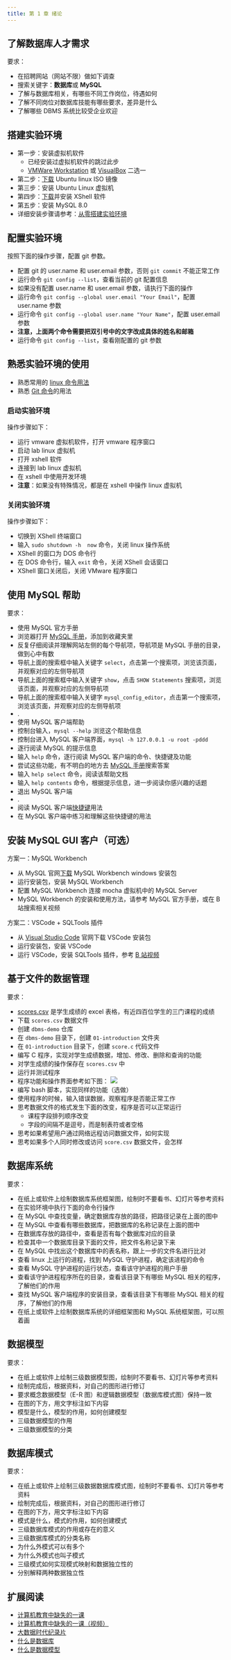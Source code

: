 ```yaml
---
title: 第 1 章 绪论
---
```


## 了解数据库人才需求

要求：

- 在招聘网站（网站不限）做如下调查
- 搜索关键字：**数据库**或 **MySQL**
- 了解与数据库相关，有哪些不同工作岗位，待遇如何
- 了解不同岗位对数据库技能有哪些要求，差异是什么
- 了解哪些 DBMS 系统比较受企业欢迎

## 搭建实验环境

- 第一步：安装虚拟机软件
  - 已经安装过虚拟机软件的跳过此步
  - [VMWare Workstation](https://www.vmware.com/go/getworkstation-win) 或 [VisualBox](https://pc.qq.com/detail/3/detail_1023.html) 二选一
- 第二步：[下载](https://releases.ubuntu.com/22.04.3/ubuntu-22.04.3-live-server-amd64.iso) Ubuntu linux ISO 镜像
- 第三步：安装 Ubuntu Linux 虚拟机
- 第四步：[下载](https://www.xshell.com/zh/free-for-home-school/)并安装 XShell 软件
- 第五步：安装 MySQL 8.0
- 详细安装步骤请参考：[从零搭建实验环境](/appendix/setup-dev-env/)

## 配置实验环境

按照下面的操作步骤，配置 git 参数。

- 配置 git 的 user.name 和 user.email 参数，否则 `git commit` 不能正常工作
- 运行命令 `git config --list`，查看当前的 git 配置信息
- 如果没有配置 user.name 和 user.email 参数，请执行下面的操作
- 运行命令 `git config --global user.email "Your Email"`，配置 user.name 参数
- 运行命令 `git config --global user.name "Your Name"`，配置 user.email 参数
- **注意，上面两个命令需要把双引号中的文字改成具体的姓名和邮箱**
- 运行命令 `git config --list`，查看刚配置的 git 参数

## 熟悉实验环境的使用

- 熟悉常用的 [linux 命令用法](http://note.wangding.co/linux/centos.html)
- 熟悉 [Git 命令](http://note.wangding.co/office/git.html)的用法

### 启动实验环境

操作步骤如下：

- 运行 vmware 虚拟机软件，打开 vmware 程序窗口
- 启动 lab linux 虚拟机
- 打开 xshell 软件
- 连接到 lab linux 虚拟机
- 在 xshell 中使用开发环境
- **注意**：如果没有特殊情况，都是在 xshell 中操作 linux 虚拟机

### 关闭实验环境

操作步骤如下：

- 切换到 XShell 终端窗口
- 输入 `sudo shutdown -h  now` 命令，关闭 linux 操作系统
- XShell 的窗口为 DOS 命令行
- 在 DOS 命令行，输入 `exit` 命令，关闭 XShell 会话窗口
- XShell 窗口关闭后，关闭 VMware 程序窗口

## 使用 MySQL 帮助

要求：

- 使用 MySQL 官方手册
- 浏览器打开 [MySQL 手册](https://dev.mysql.com/doc/refman/8.0/en/)，添加到收藏夹里
- 反复仔细阅读并理解网站左侧的每个导航项，导航项是 MySQL 手册的目录，做到心中有数
- 导航上面的搜索框中输入关键字 `select`，点击第一个搜索项，浏览该页面，并观察对应的左侧导航项
- 导航上面的搜索框中输入关键字 `show`，点击 `SHOW Statements` 搜索项，浏览该页面，并观察对应的左侧导航项
- 导航上面的搜索框中输入关键字 `mysql_config_editor`，点击第一个搜索项，浏览该页面，并观察对应的左侧导航项
- .
- 使用 MySQL 客户端帮助
- 控制台输入，`mysql --help` 浏览这个帮助信息
- 控制台进入 MySQL 客户端界面，`mysql -h 127.0.0.1 -u root -pddd`
- 逐行阅读 MySQL 的提示信息
- 输入 `help` 命令，逐行阅读 MySQL 客户端的命令、快捷键及功能
- 尝试这些功能，有不明白的地方去 [MySQL 手册](https://dev.mysql.com/doc/refman/8.0/en/)搜索答案
- 输入 `help select` 命令，阅读该帮助文档
- 输入 `help contents` 命令，根据提示信息，进一步阅读你感兴趣的话题
- 退出 MySQL 客户端
- .
- 阅读 MySQL 客户端[快捷键](http://note.wangding.co/database/mysql.html)用法
- 在 MySQL 客户端中练习和理解这些快捷键的用法

## 安装 MySQL GUI 客户（可选）

方案一：MySQL Workbench

- 从 MySQL 官网[下载](https://dev.mysql.com/downloads/workbench/) MySQL Workbench windows 安装包
- 运行安装包，安装 MySQL Workbench
- 配置 MySQL Workbench 连接 mocha 虚拟机中的 MySQL Server
- MySQL Workbench 的安装和使用方法，请参考 MySQL 官方手册，或在 B 站搜索相关视频

方案二：VSCode + SQLTools 插件

- 从 [Visual Studio Code](https://code.visualstudio.com) 官网下载 VSCode 安装包
- 运行安装包，安装 VSCode
- 运行 VSCode，安装 SQLTools 插件，参考 [B 站视频](https://www.bilibili.com/video/BV1Zq4y1F7iA)

## 基于文件的数据管理

要求：

- [scores.csv](http://sample.wangding.co/dbms/scores.csv) 是学生成绩的 excel 表格，有近四百位学生的三门课程的成绩
- 下载 `scores.csv` 数据文件
- 创建 `dbms-demo` 仓库
- 在 `dbms-demo` 目录下，创建 `01-introduction` 文件夹
- 在 `01-introduction` 目录下，创建 `score.c` 代码文件
- 编写 C 程序，实现对学生成绩数据，增加、修改、删除和查询的功能
- 对学生成绩的操作保存在 `scores.csv` 中
- 运行并测试程序
- 程序功能和操作界面参考如下图：
<img src="/images/score.gif"></img>
- 编写 bash 脚本，实现同样的功能（选做）
- 使用程序的时候，输入错误数据，观察程序是否能正常工作
- 思考数据文件的格式发生下面的改变，程序是否可以正常运行
  - 课程字段排列顺序改变
  - 字段的间隔不是逗号，而是制表符或者空格
- 思考如果希望用户通过网络远程访问数据文件，如何实现
- 思考如果多个人同时修改或访问 `score.csv` 数据文件，会怎样

## 数据库系统

要求：

- 在纸上或软件上绘制数据库系统框架图，绘制时不要看书、幻灯片等参考资料
- 在实验环境中执行下面的命令行操作
- 在 MySQL 中查找变量，确定数据库存放的路径，把路径记录在上面的图中
- 在 MySQL 中查看有哪些数据库，把数据库的名称记录在上面的图中
- 在数据库存放的路径中，查看是否有每个数据库对应的目录
- 检查其中一个数据库目录下面的文件，把文件名称记录下来
- 在 MySQL 中找出这个数据库中的表名称，跟上一步的文件名进行比对
- 查看 linux 上运行的进程，找到 MySQL 守护进程，确定该进程的命令
- 查看 MySQL 守护进程的运行状态，查看该守护进程的用户手册
- 查看该守护进程程序所在的目录，查看该目录下有哪些 MySQL 相关的程序，了解他们的作用
- 查找 MySQL 客户端程序的安装目录，查看该目录下有哪些 MySQL 相关的程序，了解他们的作用
- 在纸上或软件上绘制数据库系统的详细框架图和 MySQL 系统框架图，可以照着画

## 数据模型

要求：

- 在纸上或软件上绘制三级数据模型图，绘制时不要看书、幻灯片等参考资料
- 绘制完成后，根据资料，对自己的图形进行修订
- 要求概念数据模型（E-R 图）和逻辑数据模型（数据库模式图）保持一致
- 在图的下方，用文字标注如下内容
- 模型是什么，模型的作用，如何创建模型
- 三级数据模型的作用
- 三级数据模型的分类

## 数据库模式

要求：

- 在纸上或软件上绘制三级数据数据库模式图，绘制时不要看书、幻灯片等参考资料
- 绘制完成后，根据资料，对自己的图形进行修订
- 在图的下方，用文字标注如下内容
- 模式是什么，模式的作用，如何创建模式
- 三级数据库模式的作用或存在的意义
- 三级数据库模式的分类名称
- 为什么外模式可以有多个
- 为什么外模式也叫子模式
- 三级模式如何实现模式映射和数据独立性的
- 分别解释两种数据独立性

## 扩展阅读

- [计算机教育中缺失的一课](https://missing-semester-cn.github.io/)
- [计算机教育中缺失的一课（视频）](https://www.bilibili.com/video/BV1Vq4y1k7Ko)
- [大数据时代纪录片](https://www.bilibili.com/bangumi/play/ep120905)
- [什么是数据库](https://www.bilibili.com/video/BV1mY411V7HW)
- [什么是数据模型](https://www.bilibili.com/video/BV1rt4y1w7FV)
